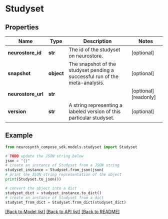 # Studyset


## Properties

Name | Type | Description | Notes
------------ | ------------- | ------------- | -------------
**neurostore_id** | **str** | The id of the studyset on neurostore. | [optional] 
**snapshot** | **object** | The snapshot of the studyset pending a successful run of the meta-analysis. | [optional] 
**neurostore_url** | **str** |  | [optional] [readonly] 
**version** | **str** | A string representing a labeled version of this particular studyset. | [optional] 

## Example

```python
from neurosynth_compose_sdk.models.studyset import Studyset

# TODO update the JSON string below
json = "{}"
# create an instance of Studyset from a JSON string
studyset_instance = Studyset.from_json(json)
# print the JSON string representation of the object
print(Studyset.to_json())

# convert the object into a dict
studyset_dict = studyset_instance.to_dict()
# create an instance of Studyset from a dict
studyset_from_dict = Studyset.from_dict(studyset_dict)
```
[[Back to Model list]](../README.md#documentation-for-models) [[Back to API list]](../README.md#documentation-for-api-endpoints) [[Back to README]](../README.md)


